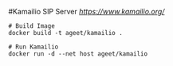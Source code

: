 #Kamailio SIP Server
*https://www.kamailio.org/*

```
# Build Image
docker build -t ageet/kamailio .

# Run Kamailio
docker run -d --net host ageet/kamailio
```
